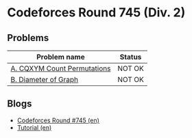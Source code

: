 # Codeforces Round 745 (Div. 2)

## Problems

|Problem name|Status|
|------------|---------|
| [A. CQXYM Count Permutations](problems/A._CQXYM_Count_Permutations.md)|NOT OK|
| [B. Diameter of Graph](problems/B._Diameter_of_Graph.md)|NOT OK|
## Blogs

- [Codeforces Round #745 (en)](blogs/Codeforces_Round_745_(en).md)
- [Tutorial (en)](blogs/Tutorial_(en).md)
